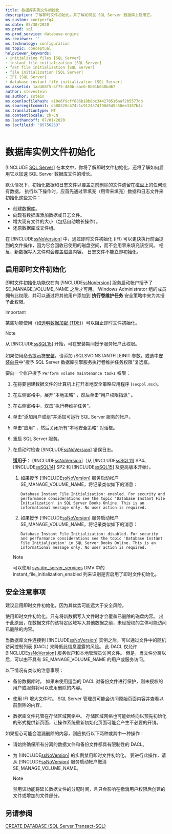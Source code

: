 ```yaml
---
title: 数据库实例文件初始化
description: 了解即时文件初始化，并了解如何在 SQL Server 数据库上启用它。
ms.custom: contperfq4
ms.date: 05/30/2020
ms.prod: sql
ms.prod_service: database-engine
ms.reviewer: ''
ms.technology: configuration
ms.topic: conceptual
helpviewer_keywords:
- initializing files [SQL Server]
- instant file initialization [SQL Server]
- fast file initialization [SQL Server]
- file initialization [SQL Server]
- IFI [SQL Server]
- database instant file initialization [SQL Server]
ms.assetid: 1ad468f5-4f75-480b-aac6-0b01b048bd67
author: stevestein
ms.author: sstein
ms.openlocfilehash: a10e6f9cff886b18b8bc344270516aaf2b5577db
ms.sourcegitcommit: da88320c474c1c9124574f90d549c50ee3387b4c
ms.translationtype: HT
ms.contentlocale: zh-CN
ms.lasthandoff: 07/01/2020
ms.locfileid: "85756253"
---
```

# <a name="database-instant-file-initialization"></a>数据库实例文件初始化
 [!INCLUDE [SQL Server](../../includes/applies-to-version/sqlserver.md)]
在本文中，你将了解即时文件初始化，还将了解如何启用它以加速 SQL Server 数据库文件的增长。  

默认情况下，初始化数据和日志文件以覆盖之前删除的文件遗留在磁盘上的任何现有数据。 执行以下操作时，应首先通过零填充（用零来填充）数据和日志文件来初始化这些文件：  
  
- 创建数据库。  
- 向现有数据库添加数据或日志文件。  
- 增大现有文件的大小（包括自动增长操作）。  
- 还原数据库或文件组。  

在 [!INCLUDE[ssNoVersion](../../includes/ssnoversion-md.md)] 中，通过即时文件初始化 (IFI) 可以更快执行前面提到的文件操作，因为它会回收已使用的磁盘空间，而不会用零来填充该空间。 相反，新数据写入文件时会覆盖磁盘内容。 日志文件不能立即初始化。

## <a name="enable-instant-file-initialization"></a>启用即时文件初始化

即时文件初始化功能仅在向 [!INCLUDE[ssNoVersion](../../includes/ssnoversion-md.md)] 服务启动帐户授予了 SE_MANAGE_VOLUME_NAME 之后才可用。 Windows Administrator 组的成员拥有此权限，并可以通过将其他用户添加到 **执行卷维护任务** 安全策略中来为其授予此权限。  
> [!IMPORTANT]
> 某些功能使用（如[透明数据加密 (TDE)](../../relational-databases/security/encryption/transparent-data-encryption.md)）可以阻止即时文件初始化。  

> [!NOTE]
> 从 [!INCLUDE[ssSQL15](../../includes/sssql15-md.md)] 开始，可在安装期间授予服务帐户此权限。 <br><br>如果使用[命令提示符安装](../../database-engine/install-windows/install-sql-server-from-the-command-prompt.md)，请添加 /SQLSVCINSTANTFILEINIT 参数，或选中[安装向导](../../database-engine/install-windows/install-sql-server-from-the-installation-wizard-setup.md)中“授予 SQL Server 数据库引擎服务执行卷维护任务权限”复选框。
  
要向一个帐户授予 `Perform volume maintenance tasks` 权限：  
  
1.  在将要创建数据文件的计算机上打开本地安全策略应用程序 (`secpol.msc`)。  
  
1.  在左侧窗格中，展开“本地策略” ，然后单击“用户权限指派” 。  
  
1.  在右侧窗格中，双击“执行卷维护任务”。  
  
1.  单击“添加用户或组”并添加可运行 SQL Server 服务的帐户。  
  
1.  单击“应用” ，然后关闭所有“本地安全策略”  对话框。  

1. 重启 SQL Server 服务。

1. 在启动时检查 [!INCLUDE[ssNoVersion](../../includes/ssnoversion-md.md)] 错误日志。
   
  
    **适用于：** [!INCLUDE[ssNoVersion](../../includes/ssnoversion-md.md)]（从 [!INCLUDE[ssSQL11](../../includes/sssql11-md.md)] SP4、[!INCLUDE[ssSQL14](../../includes/sssql14-md.md)] SP2 和 [!INCLUDE[ssSQL15](../../includes/sssql15-md.md)] 及更高版本开始）。
    1. 如果授予 [!INCLUDE[ssNoVersion](../../includes/ssnoversion-md.md)] 服务启动帐户 SE_MANAGE_VOLUME_NAME，将记录类似如下的消息：

        `Database Instant File Initialization: enabled. For security and performance considerations see the topic 'Database Instant File Initialization' in SQL Server Books Online. This is an informational message only. No user action is required.`

    1. 如果授予 [!INCLUDE[ssNoVersion](../../includes/ssnoversion-md.md)] 服务启动帐户 SE_MANAGE_VOLUME_NAME，将记录类似如下的消息：

        `Database Instant File Initialization: disabled. For security and performance considerations see the topic 'Database Instant File Initialization' in SQL Server Books Online. This is an informational message only. No user action is required.`
    > [!NOTE]
    > 可以使用 [sys.dm_server_services](../../relational-databases/system-dynamic-management-views/sys-dm-server-services-transact-sql.md) DMV 中的 instant_file_initialization_enabled 列来识别是否启用了即时文件初始化。

## <a name="security-considerations"></a>安全注意事项

建议启用即时文件初始化，因为其优势可能远大于安全风险。

使用即时文件初始化，只有将新数据写入文件时才会覆盖已删除的磁盘内容。 出于此原因，在数据文件的该特定区域写入其他数据之前，未经授权的主体可能访问已删除的内容。

当数据库文件连接到 [!INCLUDE[ssNoVersion](../../includes/ssnoversion-md.md)] 实例之后，可以通过文件中的随机访问控制列表 (DACL) 来降低此信息泄露的风险。 此 DACL 仅允许 [!INCLUDE[ssNoVersion](../../includes/ssnoversion-md.md)] 服务帐户和本地管理员访问文件。 但是，当文件分离以后，可以由不具有 SE_MANAGE_VOLUME_NAME 的用户或服务访问。

以下情况有类似的注意事项：

* 备份数据库时。 如果未使用适当的 DACL 对备份文件进行保护，则未授权的用户或服务将可以使用删除的内容。  

* 使用 IFI 增大文件时。 SQL Server 管理员可能会访问原始页面内容并查看以前删除的内容。

* 数据库文件托管在存储区域网络中。 存储区域网络也可能始终向以预先初始化的形式提供新页面，让操作系统重新初始化页面可能会产生不必要的开销。

如果担心可能会泄漏删除的内容，则应执行以下两种或其中一种操作：  
  
- 请始终确保所有分离的数据文件和备份文件都具有限制性的 DACL。  
- 为 [!INCLUDE[ssNoVersion](../../includes/ssnoversion-md.md)] 的实例禁用即时文件初始化。    要进行此操作，请从 [!INCLUDE[ssNoVersion](../../includes/ssnoversion-md.md)] 服务启动帐户撤消 SE_MANAGE_VOLUME_NAME。
    
    > [!NOTE]
    > 禁用该功能将延长数据文件的分配时间，且只会影响在撤消用户权限后创建的文件或增加的文件部分。
  
## <a name="see-also"></a>另请参阅  
 [CREATE DATABASE (SQL Server Transact-SQL)](../../t-sql/statements/create-database-sql-server-transact-sql.md)
